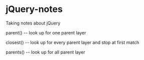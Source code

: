 # jQuery-notes
Taking notes about jQuery

parent() -- look up for one parent layer

closest() -- look up for every parent layer and stop at first match

parents() -- look up for all parent layer
